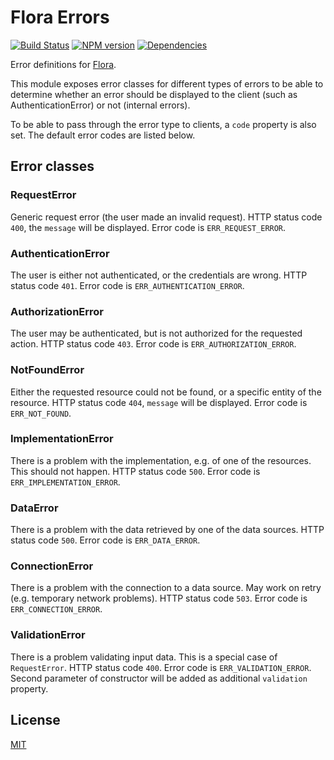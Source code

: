 # Flora Errors

[![Build Status](https://travis-ci.org/godmodelabs/flora-errors.svg?branch=master)](https://travis-ci.org/godmodelabs/flora-errors)
[![NPM version](https://badge.fury.io/js/flora-errors.svg)](https://www.npmjs.com/package/flora-errors)
[![Dependencies](https://img.shields.io/david/godmodelabs/flora-errors.svg)](https://david-dm.org/godmodelabs/flora-errors)

Error definitions for [Flora](https://github.com/godmodelabs/flora).

This module exposes error classes for different types of errors to be able to determine whether an error should be displayed to the client (such as AuthenticationError) or not (internal errors).

To be able to pass through the error type to clients, a `code` property is also set. The default error codes are listed below.

## Error classes

### RequestError

Generic request error (the user made an invalid request). HTTP status code `400`, the `message` will be displayed.
Error code is `ERR_REQUEST_ERROR`.

### AuthenticationError

The user is either not authenticated, or the credentials are wrong. HTTP status code `401`.
Error code is `ERR_AUTHENTICATION_ERROR`.

### AuthorizationError

The user may be authenticated, but is not authorized for the requested action. HTTP status code `403`.
Error code is `ERR_AUTHORIZATION_ERROR`.

### NotFoundError

Either the requested resource could not be found, or a specific entity of the resource. HTTP status code `404`, `message` will be displayed.
Error code is `ERR_NOT_FOUND`.

### ImplementationError

There is a problem with the implementation, e.g. of one of the resources. This should not happen. HTTP status code `500`.
Error code is `ERR_IMPLEMENTATION_ERROR`.

### DataError

There is a problem with the data retrieved by one of the data sources. HTTP status code `500`.
Error code is `ERR_DATA_ERROR`.

### ConnectionError

There is a problem with the connection to a data source. May work on retry (e.g. temporary network problems). HTTP status code `503`.
Error code is `ERR_CONNECTION_ERROR`.

### ValidationError

There is a problem validating input data. This is a special case of `RequestError`. HTTP status code `400`.
Error code is `ERR_VALIDATION_ERROR`. Second parameter of constructor will be added as additional `validation` property.

## License

[MIT](LICENSE)
